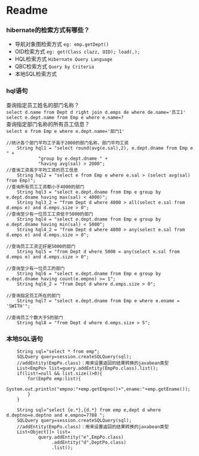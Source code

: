 # Readme
### hibernate的检索方式有哪些？
* 导航对象图检索方式 ``eg: emp.getDept()``
* OID检索方式  ``eg: get(Class clazz, OID); load(,);``
* HQL检索方式  ``Hibernate Query Language``  
* QBC检索方式  ``Query by Criteria``
* 本地SQL检索方式
### hql语句  
查询指定员工姓名的部门名称？  
``select d.name from Dept d right join d.emps de where de.name='员工1'``  
``select e.dept.name from Emp e where e.name=?``  
查询指定部门名称的所有员工信息？  
``select e from Emp e where e.dept.name='部门1'``  

```
//统计各个部门平均工子高于2000的部门名称，部门平均工资
    String hql1 = "select round(avg(e.sal),2), e.dept.dname from Emp e " +
            "group by e.dept.dname " +
            "having avg(sal) > 2000";
//查询工资高于平均工资的员工信息
    String hql2 = "select e from Emp e where e.sal > (select avg(sal) from Emp)";
//查询所有员工工资都小于4000的部门
    String hql3 = "select e.dept.dname from Emp e group by e.dept.dname having max(sal) < 4000)";
    String hql3_2 = "from Dept d where 4000 > all(select e.sal from d.emps e) and d.emps.size > 0";
//查询至少有一位员工工资低于5000的部门
    String hql4 = "select e.dept.dname from Emp e group by e.dept.dname having min(sal) < 5000";
    String hql4_2 = "from Dept d where 4000 > any(select e.sal from d.emps e) and d.emps.size > 0";
    
//查询员工工资正好是5000的部门
    String hql5 = "from Dept d where 5000 = any(select e.sal from d.emps e) and d.emps.size > 0";

//查询至少有一位员工的部门
    String hql6 = "select e.dept.dname from Emp e group by e.dept.dname having count(e.empno) >= 1";
    String hql6_2 = "from Dept d where d.emps.size > 0";

//查询指定员工所在的部门
    String hql7 = "select e.dept.dname from Emp e where e.ename = 'SWITH'";

//查询员工个数大于5的部门
    String hql8 = "from Dept d where d.emps.size > 5";
```
### 本地SQL语句
```
    String sql="select * from emp";
    SQLQuery query=session.createSQLQuery(sql);
    //addEntity(EmpPo.class)：用来设置返回的结果转换的javabean类型
    List<EmpPo> list=query.addEntity(EmpPo.class).list();
    if(list!=null && list.size()>0){
        for(EmpPo emp:list){
            System.out.println("empno:"+emp.getEmpno()+",ename:"+emp.getEname());
        }
    }
    
    String sql="select {e.*},{d.*} from emp e,dept d where d.deptno=e.deptno and e.empno=7788 ";
    SQLQuery query=session.createSQLQuery(sql);
    //addEntity(EmpPo.class)：用来设置返回的结果转换的javabean类型
    List<Object[]> list=
            query.addEntity("e",EmpPo.class)
                 .addEntity("d",DeptPo.class)
                 .list();
```